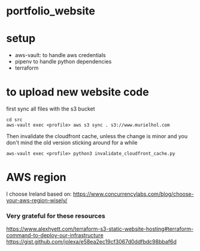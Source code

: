 # portfolio_website

# setup

- aws-vault: to handle aws credentials
- pipenv to handle python dependencies 
- terraform 

# to upload new website code

first sync all files with the s3 bucket
```
cd src
aws-vault exec <profile> aws s3 sync . s3://www.murielhol.com
```

Then invalidate the cloudfront cache, unless the change is minor and you don't mind the old version sticking around for a while

```
aws-vault exec <profile> python3 invalidate_cloudfront_cache.py
```

# AWS region

I choose Ireland based on:
https://www.concurrencylabs.com/blog/choose-your-aws-region-wisely/

### Very grateful for these resources

https://www.alexhyett.com/terraform-s3-static-website-hosting#terraform-command-to-deploy-our-infrastructure
https://gist.github.com/jolexa/e58ea2ec19cf3067d0ddfbdc98bbaf6d